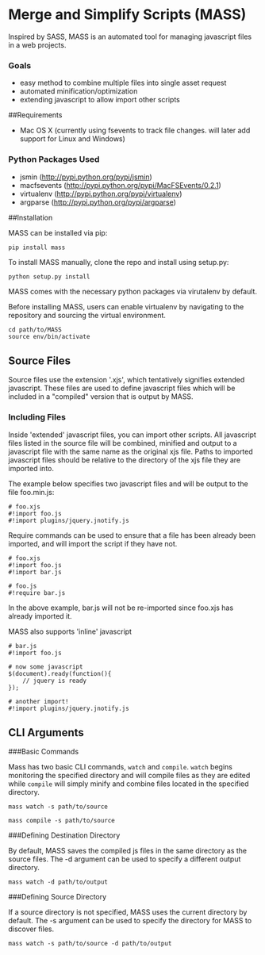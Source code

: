 Merge and Simplify Scripts (MASS)
===============================

Inspired by SASS, MASS is an automated tool for managing javascript files in a
web projects.

### Goals

* easy method to combine multiple files into single asset request
* automated minification/optimization
* extending javascript to allow import other scripts

##Requirements

* Mac OS X (currently using fsevents to track file changes.  will later add support for Linux and Windows)

### Python Packages Used
* jsmin (http://pypi.python.org/pypi/jsmin)
* macfsevents (http://pypi.python.org/pypi/MacFSEvents/0.2.1)
* virtualenv (http://pypi.python.org/pypi/virtualenv)
* argparse (http://pypi.python.org/pypi/argparse)

##Installation

MASS can be installed via pip:

    pip install mass

To install MASS manually, clone the repo and install using setup.py:

    python setup.py install

MASS comes with the necessary python packages via virutalenv by default.

Before installing MASS, users can enable virtualenv by navigating to the
repository and sourcing the virtual environment.  

    cd path/to/MASS
    source env/bin/activate

## Source Files

Source files use the extension '.xjs', which tentatively signifies extended
javascript.  These files are used to define javascript files which will be
included in a "compiled" version that is output by MASS. 

### Including Files

Inside 'extended' javascript files, you can import other scripts.  All
javascript files listed in the source file will be combined, minified and
output to a javascript file with the same name as the original xjs file. Paths
to imported javascript files should be relative to the directory of the xjs
file they are imported into.

The example below specifies two javascript files and will be output to the file
foo.min.js:

    # foo.xjs
    #!import foo.js
    #!import plugins/jquery.jnotify.js

Require commands can be used to ensure that a file has been already been
imported, and will import the script if they have not.  

    # foo.xjs
    #!import foo.js
    #!import bar.js

    # foo.js
    #!require bar.js 

In the above example, bar.js will not be re-imported since foo.xjs has already
imported it.

MASS also supports 'inline' javascript

    # bar.js
    #!import foo.js

    # now some javascript 
    $(document).ready(function(){
        // jquery is ready
    });

    # another import!
    #!import plugins/jquery.jnotify.js

## CLI Arguments

###Basic Commands

Mass has two basic CLI commands, `watch` and `compile`.  `watch` begins
monitoring the specified directory and will compile files as they are edited
while `compile` will simply minify and combine files located in the specified
directory.

    mass watch -s path/to/source

    mass compile -s path/to/source

###Defining Destination Directory

By default, MASS saves the compiled js files in the same directory as the
source files.  The -d argument can be used to specify a different output
directory.
    
    mass watch -d path/to/output

###Defining Source Directory

If a source directory is not specified, MASS uses the current directory by
default.  The -s argument can be used to specify the directory for MASS to
discover files.

    mass watch -s path/to/source -d path/to/output
